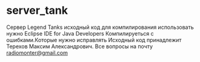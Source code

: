 # server_tank
Сервер Legend Tanks
исходный код для компилирования использовать нужно Eclipse IDE for Java Developers 
Компилируеться с ошибками.Которые нужно исправлять
Исходный код принадлежит Терехов Максим Александрович.
Все вопросы на почту radiomonter@gmail.com
